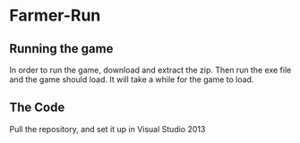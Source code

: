# Farmer-Run
## Running the game
In order to run the game, download and extract the zip. Then run the exe file and the game should load. It will take a while for the game to load.


## The Code
Pull the repository, and set it up in Visual Studio 2013
